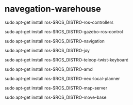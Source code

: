 # navegation-warehouse

sudo apt-get install ros-$ROS_DISTRO-ros-controllers

sudo apt-get install ros-$ROS_DISTRO-gazebo-ros-control

sudo apt-get install ros-$ROS_DISTRO-navigation

sudo apt-get install ros-$ROS_DISTRO-joy

sudo apt-get install ros-$ROS_DISTRO-teleop-twist-keyboard

sudo apt-get install ros-$ROS_DISTRO-amcl

sudo apt-get install ros-$ROS_DISTRO-neo-local-planner

sudo apt-get install ros-$ROS_DISTRO-map-server

sudo apt-get install ros-$ROS_DISTRO-move-base
